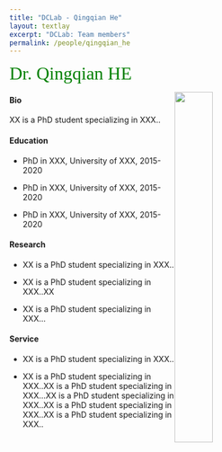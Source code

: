 ```yaml
---
title: "DCLab - Qingqian He"
layout: textlay
excerpt: "DCLab: Team members"
permalink: /people/qingqian_he
---
```


<font size="6"
face="verdana"
color="green"> 
Dr. Qingqian HE<br> 
</font>


<figure class="ribbon">
   <img src="{{ site.url }}{{ site.baseurl }}/images/logopic/sss.jpeg" style="width: 40%; float: right">
</figure>


#### Bio

XX is a PhD student specializing in XXX.. 

#### Education

- PhD in XXX, University of XXX, 2015-2020

- PhD in XXX, University of XXX, 2015-2020

- PhD in XXX, University of XXX, 2015-2020

#### Research


- XX is a PhD student specializing in XXX..

- XX is a PhD student specializing in XXX..XX 

- XX is a PhD student specializing in XXX...



#### Service 

- XX is a PhD student specializing in XXX..

- XX is a PhD student specializing in XXX..XX is a PhD student specializing in XXX...XX is a PhD student specializing in XXX..XX is a PhD student specializing in XXX..XX is a PhD student specializing in XXX..




